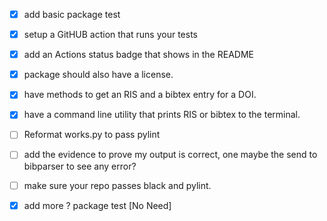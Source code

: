 - [x] add basic package test
- [x] setup a GitHUB action that runs your tests
- [x] add an Actions status badge that shows in the README
- [x] package should also have a license.
- [x] have methods to get an RIS and a bibtex entry for a DOI.
- [x] have a command line utility that prints RIS or bibtex to the terminal.
- [ ] Reformat works.py to pass pylint
- [ ] add the evidence to prove my output is correct, one maybe the send to bibparser to see any error?
- [ ] make sure your repo passes black and pylint.
- [x] add more ? package test [No Need]

